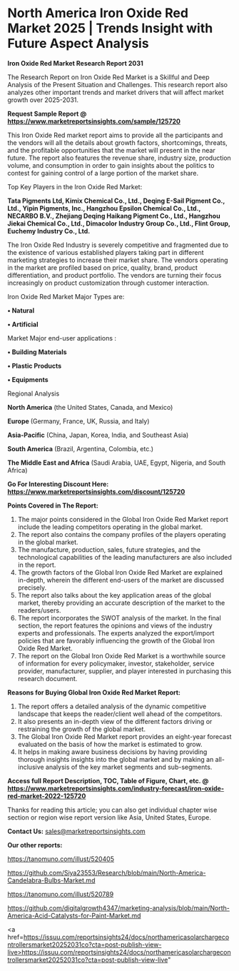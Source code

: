 # North America Iron Oxide Red Market 2025 | Trends Insight with Future Aspect Analysis

<strong>Iron Oxide Red Market Research Report 2031</strong>

The Research Report on Iron Oxide Red Market is a Skillful and Deep Analysis of the Present Situation and Challenges. This research report also analyzes other important trends and market drivers that will affect market growth over 2025-2031.

<strong>Request Sample Report @ <a href=https://www.marketreportsinsights.com/sample/125720>https://www.marketreportsinsights.com/sample/125720</a></strong>

This Iron Oxide Red market report aims to provide all the participants and the vendors will all the details about growth factors, shortcomings, threats, and the profitable opportunities that the market will present in the near future. The report also features the revenue share, industry size, production volume, and consumption in order to gain insights about the politics to contest for gaining control of a large portion of the market share.

Top Key Players in the Iron Oxide Red Market:

<strong>Tata Pigments Ltd, Kimix Chemical Co., Ltd., Deqing E-Sail Pigment Co., Ltd., Yipin Pigments, Inc., Hangzhou Epsilon Chemical Co., Ltd., NECARBO B.V., Zhejiang Deqing Haikang Pigment Co., Ltd., Hangzhou Jiekai Chemical Co., Ltd., Dimacolor Industry Group Co., Ltd., Flint Group, Euchemy Industry Co., Ltd.</strong>

The Iron Oxide Red Industry is severely competitive and fragmented due to the existence of various established players taking part in different marketing strategies to increase their market share. The vendors operating in the market are profiled based on price, quality, brand, product differentiation, and product portfolio. The vendors are turning their focus increasingly on product customization through customer interaction.

Iron Oxide Red Market Major Types are:

<strong>• Natural

• Artificial</strong>

Market Major end-user applications :

<strong>• Building Materials

• Plastic Products

• Equipments</strong>

Regional Analysis

</u><strong><b>North America</b></strong> (the United States, Canada, and Mexico)

<strong><b>Europe </b></strong>(Germany, France, UK, Russia, and Italy)

<strong><b>Asia-Pacific</b></strong> (China, Japan, Korea, India, and Southeast Asia)

<strong><b>South America</b></strong> (Brazil, Argentina, Colombia, etc.)

<strong><b>The Middle East and Africa</b></strong> (Saudi Arabia, UAE, Egypt, Nigeria, and South Africa)

<strong>Go For Interesting Discount Here: <a href=https://www.marketreportsinsights.com/discount/125720>https://www.marketreportsinsights.com/discount/125720</a></strong>

<strong>Points Covered in The Report:</strong>
<ol>
  <li>The major points considered in the Global Iron Oxide Red Market report include the leading competitors operating in the global market.</li>
  <li>The report also contains the company profiles of the players operating in the global market.</li>
  <li>The manufacture, production, sales, future strategies, and the technological capabilities of the leading manufacturers are also included in the report.</li>
  <li>The growth factors of the Global Iron Oxide Red Market are explained in-depth, wherein the different end-users of the market are discussed precisely.</li>
  <li>The report also talks about the key application areas of the global market, thereby providing an accurate description of the market to the readers/users.</li>
  <li>The report incorporates the SWOT analysis of the market. In the final section, the report features the opinions and views of the industry experts and professionals. The experts analyzed the export/import policies that are favorably influencing the growth of the Global Iron Oxide Red Market.</li>
  <li>The report on the Global Iron Oxide Red Market is a worthwhile source of information for every policymaker, investor, stakeholder, service provider, manufacturer, supplier, and player interested in purchasing this research document.</li>
</ol>
<strong>Reasons for Buying Global Iron Oxide Red Market Report:</strong>

<ol>
  <li>The report offers a detailed analysis of the dynamic competitive landscape that keeps the reader/client well ahead of the competitors.</li>
  <li>It also presents an in-depth view of the different factors driving or restraining the growth of the global market.</li>
  <li>The Global Iron Oxide Red Market report provides an eight-year forecast evaluated on the basis of how the market is estimated to grow.</li>
  <li>It helps in making aware business decisions by having providing thorough insights insights into the global market and by making an all-inclusive analysis of the key market segments and sub-segments.</li>
</ol>
<strong>Access full Report Description, TOC, Table of Figure, Chart, etc. @ <a href=https://www.marketreportsinsights.com/industry-forecast/iron-oxide-red-market-2022-125720>https://www.marketreportsinsights.com/industry-forecast/iron-oxide-red-market-2022-125720</a></strong>


Thanks for reading this article; you can also get individual chapter wise section or region wise report version like Asia, United States, Europe.

<strong>Contact Us:</strong>
sales@marketreportsinsights.com

<strong>Our other reports:</strong>

<a href=https://tanomuno.com/illust/520405>https://tanomuno.com/illust/520405</a>

<a href=https://github.com/Siya23553/Research/blob/main/North-America-Candelabra-Bulbs-Market.md>https://github.com/Siya23553/Research/blob/main/North-America-Candelabra-Bulbs-Market.md</a>

<a href=https://tanomuno.com/illust/520789>https://tanomuno.com/illust/520789</a>

<a href=https://github.com/digitalgrowth4347/marketing-analysis/blob/main/North-America-Acid-Catalysts-for-Paint-Market.md>https://github.com/digitalgrowth4347/marketing-analysis/blob/main/North-America-Acid-Catalysts-for-Paint-Market.md</a>

<a href=https://issuu.com/reportsinsights24/docs/northamericasolarchargecontrollersmarket20252031co?cta=post-publish-view-live>https://issuu.com/reportsinsights24/docs/northamericasolarchargecontrollersmarket20252031co?cta=post-publish-view-live</a>"
